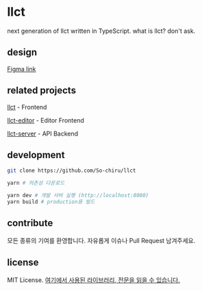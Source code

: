 # llct

next generation of llct written in TypeScript. what is llct? don't ask.

## design

[Figma link](https://www.figma.com/file/y2XT4hDU090ISuXt9ZtcGB/LLCT-Love-Live-Call-Table?node-id=604%3A7653)

## related projects

[llct](https://github.com/So-chiru/llct) - Frontend

[llct-editor](https://github.com/So-chiru/llct-editor) - Editor Frontend

[llct-server](https://github.com/So-chiru/llct-server) - API Backend

## development

```sh
git clone https://github.com/So-chiru/llct

yarn # 의존성 다운로드

yarn dev # 개발 서버 실행 (http://localhost:8080)
yarn build # production용 빌드
```

## contribute

모든 종류의 기여를 환영합니다. 자유롭게 이슈나 Pull Request 남겨주세요.

## license

MIT License. [여기에서 사용된 라이브러리, 전문을 읽을 수 있습니다.](https://github.com/So-chiru/llct/blob/master/LICENSE)